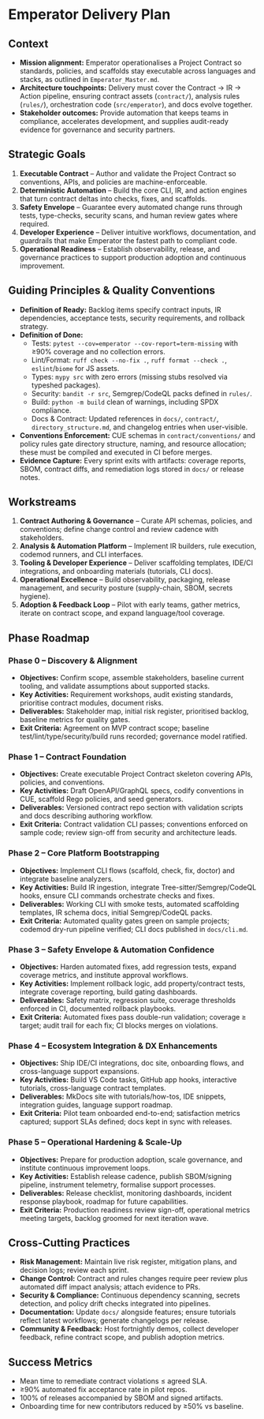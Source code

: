 # Emperator Delivery Plan

## Context

- **Mission alignment:** Emperator operationalises a Project Contract so standards, policies, and scaffolds stay executable across languages and stacks, as outlined in `Emperator_Master.md`.
- **Architecture touchpoints:** Delivery must cover the Contract → IR → Action pipeline, ensuring contract assets (`contract/`), analysis rules (`rules/`), orchestration code (`src/emperator`), and docs evolve together.
- **Stakeholder outcomes:** Provide automation that keeps teams in compliance, accelerates development, and supplies audit-ready evidence for governance and security partners.

## Strategic Goals

1. **Executable Contract** – Author and validate the Project Contract so conventions, APIs, and policies are machine-enforceable.
2. **Deterministic Automation** – Build the core CLI, IR, and action engines that turn contract deltas into checks, fixes, and scaffolds.
3. **Safety Envelope** – Guarantee every automated change runs through tests, type-checks, security scans, and human review gates where required.
4. **Developer Experience** – Deliver intuitive workflows, documentation, and guardrails that make Emperator the fastest path to compliant code.
5. **Operational Readiness** – Establish observability, release, and governance practices to support production adoption and continuous improvement.

## Guiding Principles & Quality Conventions

- **Definition of Ready:** Backlog items specify contract inputs, IR dependencies, acceptance tests, security requirements, and rollback strategy.
- **Definition of Done:**
  - Tests: `pytest --cov=emperator --cov-report=term-missing` with ≥90% coverage and no collection errors.
  - Lint/Format: `ruff check --no-fix .`, `ruff format --check .`, `eslint`/`biome` for JS assets.
  - Types: `mypy src` with zero errors (missing stubs resolved via typeshed packages).
  - Security: `bandit -r src`, Semgrep/CodeQL packs defined in `rules/`.
  - Build: `python -m build` clean of warnings, including SPDX compliance.
  - Docs & Contract: Updated references in `docs/`, `contract/`, `directory_structure.md`, and changelog entries when user-visible.
- **Conventions Enforcement:** CUE schemas in `contract/conventions/` and policy rules gate directory structure, naming, and resource allocation; these must be compiled and executed in CI before merges.
- **Evidence Capture:** Every sprint exits with artifacts: coverage reports, SBOM, contract diffs, and remediation logs stored in `docs/` or release notes.

## Workstreams

1. **Contract Authoring & Governance** – Curate API schemas, policies, and conventions; define change control and review cadence with stakeholders.
2. **Analysis & Automation Platform** – Implement IR builders, rule execution, codemod runners, and CLI interfaces.
3. **Tooling & Developer Experience** – Deliver scaffolding templates, IDE/CI integrations, and onboarding materials (tutorials, CLI docs).
4. **Operational Excellence** – Build observability, packaging, release management, and security posture (supply-chain, SBOM, secrets hygiene).
5. **Adoption & Feedback Loop** – Pilot with early teams, gather metrics, iterate on contract scope, and expand language/tool coverage.

## Phase Roadmap

### Phase 0 – Discovery & Alignment

- **Objectives:** Confirm scope, assemble stakeholders, baseline current tooling, and validate assumptions about supported stacks.
- **Key Activities:** Requirement workshops, audit existing standards, prioritise contract modules, document risks.
- **Deliverables:** Stakeholder map, initial risk register, prioritised backlog, baseline metrics for quality gates.
- **Exit Criteria:** Agreement on MVP contract scope; baseline test/lint/type/security/build runs recorded; governance model ratified.

### Phase 1 – Contract Foundation

- **Objectives:** Create executable Project Contract skeleton covering APIs, policies, and conventions.
- **Key Activities:** Draft OpenAPI/GraphQL specs, codify conventions in CUE, scaffold Rego policies, and seed generators.
- **Deliverables:** Versioned contract repo section with validation scripts and docs describing authoring workflow.
- **Exit Criteria:** Contract validation CLI passes; conventions enforced on sample code; review sign-off from security and architecture leads.

### Phase 2 – Core Platform Bootstrapping

- **Objectives:** Implement CLI flows (scaffold, check, fix, doctor) and integrate baseline analyzers.
- **Key Activities:** Build IR ingestion, integrate Tree-sitter/Semgrep/CodeQL hooks, ensure CLI commands orchestrate checks and fixes.
- **Deliverables:** Working CLI with smoke tests, automated scaffolding templates, IR schema docs, initial Semgrep/CodeQL packs.
- **Exit Criteria:** Automated quality gates green on sample projects; codemod dry-run pipeline verified; CLI docs published in `docs/cli.md`.

### Phase 3 – Safety Envelope & Automation Confidence

- **Objectives:** Harden automated fixes, add regression tests, expand coverage metrics, and institute approval workflows.
- **Key Activities:** Implement rollback logic, add property/contract tests, integrate coverage reporting, build gating dashboards.
- **Deliverables:** Safety matrix, regression suite, coverage thresholds enforced in CI, documented rollback playbooks.
- **Exit Criteria:** Automated fixes pass double-run validation; coverage ≥ target; audit trail for each fix; CI blocks merges on violations.

### Phase 4 – Ecosystem Integration & DX Enhancements

- **Objectives:** Ship IDE/CI integrations, doc site, onboarding flows, and cross-language support expansions.
- **Key Activities:** Build VS Code tasks, GitHub app hooks, interactive tutorials, cross-language contract templates.
- **Deliverables:** MkDocs site with tutorials/how-tos, IDE snippets, integration guides, language support roadmap.
- **Exit Criteria:** Pilot team onboarded end-to-end; satisfaction metrics captured; support SLAs defined; docs kept in sync with releases.

### Phase 5 – Operational Hardening & Scale-Up

- **Objectives:** Prepare for production adoption, scale governance, and institute continuous improvement loops.
- **Key Activities:** Establish release cadence, publish SBOM/signing pipeline, instrument telemetry, formalise support processes.
- **Deliverables:** Release checklist, monitoring dashboards, incident response playbook, roadmap for future capabilities.
- **Exit Criteria:** Production readiness review sign-off, operational metrics meeting targets, backlog groomed for next iteration wave.

## Cross-Cutting Practices

- **Risk Management:** Maintain live risk register, mitigation plans, and decision logs; review each sprint.
- **Change Control:** Contract and rules changes require peer review plus automated diff impact analysis; attach evidence to PRs.
- **Security & Compliance:** Continuous dependency scanning, secrets detection, and policy drift checks integrated into pipelines.
- **Documentation:** Update `docs/` alongside features; ensure tutorials reflect latest workflows; generate changelogs per release.
- **Community & Feedback:** Host fortnightly demos, collect developer feedback, refine contract scope, and publish adoption metrics.

## Success Metrics

- Mean time to remediate contract violations ≤ agreed SLA.
- ≥90% automated fix acceptance rate in pilot repos.
- 100% of releases accompanied by SBOM and signed artifacts.
- Onboarding time for new contributors reduced by ≥50% vs baseline.
